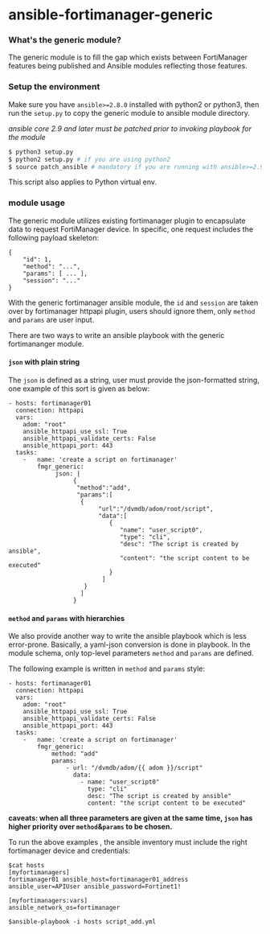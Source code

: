 # ansible-fortimanager-generic

### What's the generic module?

The generic module is to fill the gap which exists between FortiManager features being published and Ansible modules reflecting those features.

### Setup the environment 
Make sure you have `ansible>=2.8.0` installed with python2 or python3, then run the `setup.py` to copy the generic module to ansible module directory.

*ansible core 2.9 and later must be patched prior to invoking playbook for the module*
```sh
$ python3 setup.py 
$ python2 setup.py # if you are using python2
$ source patch_ansible # mandatory if you are running with ansible>=2.9.0
```
This script also applies to Python virtual env.
### module usage

The generic module utilizes existing fortimanager plugin to encapsulate data to request FortiManager device. In specific, one request includes the following payload skeleton:

```
{
    "id": 1,
    "method": "...",
    "params": [ ... ],
    "session": "..."
}
```
With the generic fortimanager ansible module, the `id` and `session` are taken over by fortimanager httpapi plugin, users should ignore them, only `method` and `params` are user input. 

There are two ways to write an ansible playbook with the generic fortimananger module.

#### `json` with plain string

The `json` is defined as a string, user must provide the json-formatted string, one example of this sort is given as below: 
```
- hosts: fortimanager01
  connection: httpapi
  vars:
    adom: "root"
    ansible_httpapi_use_ssl: True
    ansible_httpapi_validate_certs: False
    ansible_httpapi_port: 443
  tasks:
    -   name: 'create a script on fortimanager'
        fmgr_generic:
             json: |
                  {
                   "method":"add",
                   "params":[
                    {
                         "url":"/dvmdb/adom/root/script",
                         "data":[
                            {
                               "name": "user_script0",
                               "type": "cli",
                               "desc": "The script is created by ansible",
                               "content": "the script content to be executed"
                            }
                          ]
                     }
                    ]
                  }
```

#### `method` and `params` with hierarchies
We also provide another way to write the ansible playbook which is less error-prone. Basically, a yaml-json conversion is done in playbook. In the module schema, only top-level parameters `method` and `params` are defined. 

The following example is written in `method` and `params` style:
```
- hosts: fortimanager01
  connection: httpapi
  vars:
    adom: "root"
    ansible_httpapi_use_ssl: True
    ansible_httpapi_validate_certs: False
    ansible_httpapi_port: 443
  tasks:
    -   name: 'create a script on fortimanager'
        fmgr_generic:
            method: "add"
            params:
                - url: "/dvmdb/adom/{{ adom }}/script"
                  data:
                    - name: "user_script0"
                      type: "cli"
                      desc: "The script is created by ansible"
                      content: "the script content to be executed"
```


__caveats: when all three parameters are given at the same time, `json` has higher priority over `method`&`params` to be chosen.__ 

To run the above examples , the ansible inventory must include the right fortimanager device and credentials:
```
$cat hosts
[myfortimanagers]
fortimanager01 ansible_host=fortimanager01_address ansible_user=APIUser ansible_password=Fortinet1!

[myfortimanagers:vars]
ansible_network_os=fortimanager

$ansible-playbook -i hosts script_add.yml
```
